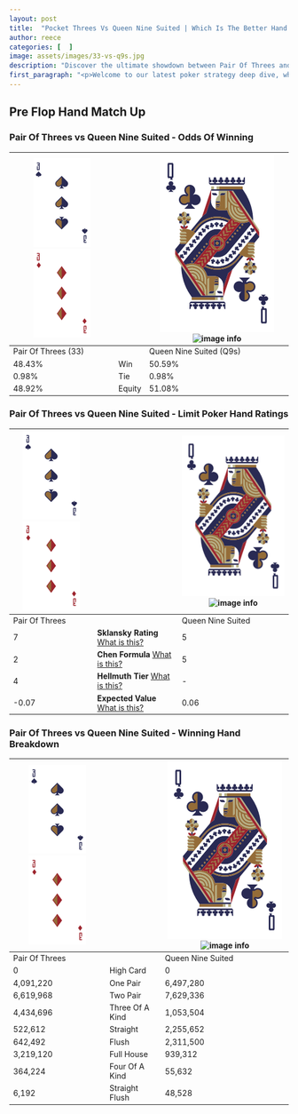 ```yaml
---
layout: post
title:  "Pocket Threes Vs Queen Nine Suited | Which Is The Better Hand In Poker? A Complete Guide"
author: reece
categories: [  ]
image: assets/images/33-vs-q9s.jpg
description: "Discover the ultimate showdown between Pair Of Threes and Queen Nine Suited in poker! Uncover the odds, strategies, and scenarios where one hand triumphs over the other. Get ready to up your poker game with this thrilling analysis."
first_paragraph: "<p>Welcome to our latest poker strategy deep dive, where we're pitting two distinct hands against each other in a high-stakes showdown: Pair Of Threes vs Queen Nine Suited.</p><p>In the dynamic world of poker, every decision counts, and knowing which hand holds the upper hand is key to your success at the table.</p><p>In this article, we'll dissect these two hands, explore the scenarios where one dominates the other, and equip you with the knowledge to make strategic choices that can tip the odds in your favor.</p><p>Get ready to unravel the intriguing dynamics of these poker hands and elevate your game to new heights.</p>"
---
```




[comment]: # (sp0)

## Pre Flop Hand Match Up

<div class="table hand-ratings" markdown="1"> 



### Pair Of Threes vs Queen Nine Suited - Odds Of Winning


    
| ![image info](assets/images/hand1/3.png) ![image info](assets/images/hand1/3o.png) |  | ![image info](assets/images/hand2/Q.png) ![image info](assets/images/hand2/9s.png) |
| -------- | -------- | -------- |
| Pair Of Threes (33) |  | Queen Nine Suited (Q9s) |
| 48.43% | Win | 50.59% |
| 0.98% | Tie | 0.98% |
| 48.92% | Equity | 51.08% |




[comment]: # (sp1)



### Pair Of Threes vs Queen Nine Suited - Limit Poker Hand Ratings


    
| ![image info](assets/images/hand1/3.png) ![image info](assets/images/hand1/3o.png) |  | ![image info](assets/images/hand2/Q.png) ![image info](assets/images/hand2/9s.png) |
| -------- | -------- | -------- |
| Pair Of Threes |  | Queen Nine Suited |
| 7 | **Sklansky Rating** [What is this?](/sklansky-rating-explained) | 5 |
| 2 | **Chen Formula** [What is this?](/chen-formula-explained) | 5 |
| 4 | **Hellmuth Tier** [What is this?](/Hellmuth-tier-explained) | - |
| -0.07 | **Expected Value** [What is this?](/expected-value-explained) | 0.06 |




[comment]: # (sp2)



### Pair Of Threes vs Queen Nine Suited - Winning Hand Breakdown


    
| ![image info](assets/images/hand1/3.png) ![image info](assets/images/hand1/3o.png) |  | ![image info](assets/images/hand2/Q.png) ![image info](assets/images/hand2/9s.png) |
| -------- | -------- | -------- |
| Pair Of Threes |  | Queen Nine Suited |
| 0 | High Card | 0 |
| 4,091,220 | One Pair | 6,497,280 |
| 6,619,968 | Two Pair | 7,629,336 |
| 4,434,696 | Three Of A Kind | 1,053,504 |
| 522,612 | Straight | 2,255,652 |
| 642,492 | Flush | 2,311,500 |
| 3,219,120 | Full House | 939,312 |
| 364,224 | Four Of A Kind | 55,632 |
| 6,192 | Straight Flush | 48,528 |




[comment]: # (sp3)



</div>

[comment]: # (sp4)



[comment]: # (sp5)


